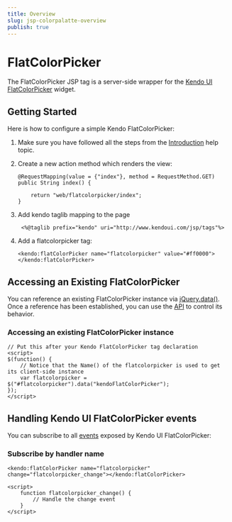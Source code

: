 ```yaml
---
title: Overview
slug: jsp-colorpalatte-overview
publish: true
---
```


# FlatColorPicker

The FlatColorPicker JSP tag is a server-side wrapper for the [Kendo UI FlatColorPicker](http://docs.kendoui.com/api/web/flatcolorpicker) widget.

## Getting Started

Here is how to configure a simple Kendo FlatColorPicker:

1.  Make sure you have followed all the steps from the [Introduction](http://docs.kendoui.com/getting-started/using-kendo-with/jsp/introduction) help topic.

2.  Create a new action method which renders the view:

        @RequestMapping(value = {"index"}, method = RequestMethod.GET)
        public String index() {

            return "web/flatcolorpicker/index";
        }

3. Add kendo taglib mapping to the page

        <%@taglib prefix="kendo" uri="http://www.kendoui.com/jsp/tags"%>

4.  Add a flatcolorpicker tag:

        <kendo:flatColorPicker name="flatcolorpicker" value="#ff0000">
        </kendo:flatColorPicker>

## Accessing an Existing FlatColorPicker

You can reference an existing FlatColorPicker instance via [jQuery.data()](http://api.jquery.com/jQuery.data/).
Once a reference has been established, you can use the [API](http://docs.kendoui.com/api/web/flatcolorpicker#methods) to control its behavior.

### Accessing an existing FlatColorPicker instance

    // Put this after your Kendo FlatColorPicker tag declaration
    <script>
    $(function() {
        // Notice that the Name() of the flatcolorpicker is used to get its client-side instance
        var flatcolorpicker = $("#flatcolorpicker").data("kendoFlatColorPicker");
    });
    </script>

## Handling Kendo UI FlatColorPicker events

You can subscribe to all [events](http://docs.kendoui.com/api/web/flatcolorpicker#events) exposed by Kendo UI FlatColorPicker:

### Subscribe by handler name

    <kendo:flatColorPicker name="flatcolorpicker" change="flatcolorpicker_change"></kendo:flatColorPicker>

    <script>
        function flatcolorpicker_change() {
            // Handle the change event
        }
    </script>
